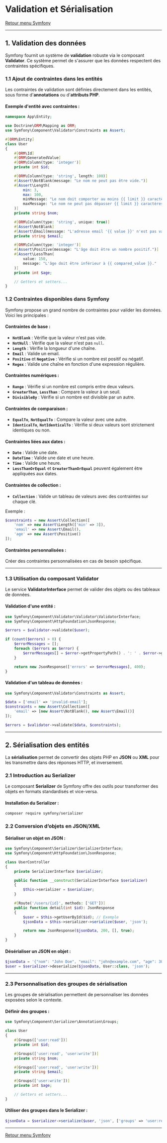 # Validation et Sérialisation

[Retour menu Symfony](../menu.md)

---

## **1. Validation des données**

Symfony fournit un système de **validation** robuste via le composant **Validator**. Ce système permet de s'assurer que les données respectent des contraintes spécifiques.

### **1.1 Ajout de contraintes dans les entités**

Les contraintes de validation sont définies directement dans les entités, sous forme d'**annotations** ou d'**attributs PHP**.

#### Exemple d'entité avec contraintes :

```php
namespace App\Entity;

use Doctrine\ORM\Mapping as ORM;
use Symfony\Component\Validator\Constraints as Assert;

#[ORM\Entity]
class User
{
    #[ORM\Id]
    #[ORM\GeneratedValue]
    #[ORM\Column(type: 'integer')]
    private int $id;

    #[ORM\Column(type: 'string', length: 100)]
    #[Assert\NotBlank(message: "Le nom ne peut pas être vide.")]
    #[Assert\Length(
        min: 3,
        max: 100,
        minMessage: "Le nom doit comporter au moins {{ limit }} caractères.",
        maxMessage: "Le nom ne peut pas dépasser {{ limit }} caractères."
    )]
    private string $nom;

    #[ORM\Column(type: 'string', unique: true)]
    #[Assert\NotBlank]
    #[Assert\Email(message: "L'adresse email '{{ value }}' n'est pas valide.")]
    private string $email;

    #[ORM\Column(type: 'integer')]
    #[Assert\Positive(message: "L'âge doit être un nombre positif.")]
    #[Assert\LessThan(
        value: 150,
        message: "L'âge doit être inférieur à {{ compared_value }}."
    )]
    private int $age;

    // Getters et setters...
}
```

### **1.2 Contraintes disponibles dans Symfony**

Symfony propose un grand nombre de contraintes pour valider les données. Voici les principales :

#### **Contraintes de base :**
- **`NotBlank`** : Vérifie que la valeur n'est pas vide.
- **`NotNull`** : Vérifie que la valeur n'est pas `null`.
- **`Length`** : Vérifie la longueur d'une chaîne.
- **`Email`** : Valide un email.
- **`Positive`** et **`Negative`** : Vérifie si un nombre est positif ou négatif.
- **`Regex`** : Valide une chaîne en fonction d'une expression régulière.

#### **Contraintes numériques :**
- **`Range`** : Vérifie si un nombre est compris entre deux valeurs.
- **`GreaterThan`**, **`LessThan`** : Compare la valeur à un seuil.
- **`DivisibleBy`** : Vérifie si un nombre est divisible par un autre.

#### **Contraintes de comparaison :**
- **`EqualTo`**, **`NotEqualTo`** : Compare la valeur avec une autre.
- **`IdenticalTo`**, **`NotIdenticalTo`** : Vérifie si deux valeurs sont strictement identiques ou non.

#### **Contraintes liées aux dates :**
- **`Date`** : Valide une date.
- **`DateTime`** : Valide une date et une heure.
- **`Time`** : Valide une heure.
- **`LessThanOrEqual`** et **`GreaterThanOrEqual`** peuvent également être appliquées aux dates.

#### **Contraintes de collection :**
- **`Collection`** : Valide un tableau de valeurs avec des contraintes sur chaque clé.

Exemple :

```php
$constraints = new Assert\Collection([
    'nom' => new Assert\Length(['min' => 3]),
    'email' => new Assert\Email(),
    'age' => new Assert\Positive()
]);
```

#### **Contraintes personnalisées :**
Créer des contraintes personnalisées en cas de besoin spécifique.

---

### **1.3 Utilisation du composant Validator**

Le service **ValidatorInterface** permet de valider des objets ou des tableaux de données.

#### Validation d'une entité :

```php
use Symfony\Component\Validator\Validator\ValidatorInterface;
use Symfony\Component\HttpFoundation\JsonResponse;

$errors = $validator->validate($user);

if (count($errors) > 0) {
    $errorMessages = [];
    foreach ($errors as $error) {
        $errorMessages[] = $error->getPropertyPath() . ': ' . $error->getMessage();
    }

    return new JsonResponse(['errors' => $errorMessages], 400);
}
```

#### Validation d'un tableau de données :

```php
use Symfony\Component\Validator\Constraints as Assert;

$data = ['email' => 'invalid-email'];
$constraints = new Assert\Collection([
    'email' => [new Assert\NotBlank(), new Assert\Email()]
]);

$errors = $validator->validate($data, $constraints);
```

---

## **2. Sérialisation des entités**

La **sérialisation** permet de convertir des objets PHP en **JSON** ou **XML** pour les transmettre dans des réponses HTTP, et inversement.

### **2.1 Introduction au Serializer**

Le composant **Serializer** de Symfony offre des outils pour transformer des objets en formats standardisés et vice-versa.

#### Installation du Serializer :

```bash
composer require symfony/serializer
```

### **2.2 Conversion d’objets en JSON/XML**

#### Sérialiser un objet en JSON :

```php
use Symfony\Component\Serializer\SerializerInterface;
use Symfony\Component\HttpFoundation\JsonResponse;

class UserController
{
    private SerializerInterface $serializer;

    public function __construct(SerializerInterface $serializer)
    {
        $this->serializer = $serializer;
    }

    #[Route('/users/{id}', methods: ['GET'])]
    public function detail(int $id): JsonResponse
    {
        $user = $this->getUserById($id); // Exemple
        $jsonData = $this->serializer->serialize($user, 'json');

        return new JsonResponse($jsonData, 200, [], true);
    }
}
```

#### Désérialiser un JSON en objet :

```php
$jsonData = '{"nom": "John Doe", "email": "john@example.com", "age": 30}';
$user = $serializer->deserialize($jsonData, User::class, 'json');
```

---

### **2.3 Personnalisation des groupes de sérialisation**

Les groupes de sérialisation permettent de personnaliser les données exposées selon le contexte.

#### Définir des groupes :

```php
use Symfony\Component\Serializer\Annotation\Groups;

class User
{
    #[Groups(['user:read'])]
    private int $id;

    #[Groups(['user:read', 'user:write'])]
    private string $nom;

    #[Groups(['user:read', 'user:write'])]
    private string $email;

    #[Groups(['user:write'])]
    private int $age;

    // Getters et setters...
}
```

#### Utiliser des groupes dans le Serializer :

```php
$jsonData = $serializer->serialize($user, 'json', ['groups' => 'user:read']);
```

---

[Retour menu Symfony](../menu.md)